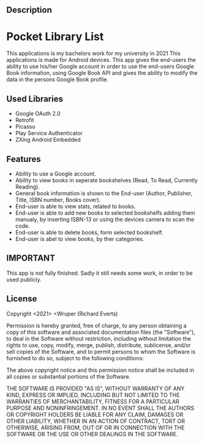 ## Description
# Pocket Library List

This applications is my bachelors work for my university in 2021
This applications is made for Android devices. This app gives the end-users the ability to use his/her Google account 
in order to use the end-users Google Book information, using Google Book API and gives the ability to modify the data in the persons Google Book profile. 

## Used Libraries

* Google OAuth 2.0
* Retrofit
* Picasso
* Play Service Authenticator
* ZXing Android Embedded

## Features

* Ability to use a Google account.
* Ability to view books in seperate bookshelves (Read, To Read, Currently Reading).
* General book information is shown to the End-user (Author, Publisher, Title, ISBN number, Books cover).
* End-user is able to view stats, related to books.
* End-user is able to add new books to selected bookshelfs adding them manualy, by inserting ISBN-13 or using the devices camera to scan the code.
* End-user is able to delete books, form selected bookshelf.
* End-user is abel to view books, by ther categories.

## IMPORTANT

This app is not fully finished. Sadly it still needs some work, in order to be used publicly.

## License

Copyright <2021> <Wruper (Richard Everts)

Permission is hereby granted, free of charge, to any person obtaining a copy of this software and associated documentation files (the "Software"), to deal in the Software without restriction, including without limitation the rights to use, copy, modify, merge, publish, distribute, sublicense, and/or sell copies of the Software, and to permit persons to whom the Software is furnished to do so, subject to the following conditions:

The above copyright notice and this permission notice shall be included in all copies or substantial portions of the Software.

THE SOFTWARE IS PROVIDED "AS IS", WITHOUT WARRANTY OF ANY KIND, EXPRESS OR IMPLIED, INCLUDING BUT NOT LIMITED TO THE WARRANTIES OF MERCHANTABILITY, FITNESS FOR A PARTICULAR PURPOSE AND NONINFRINGEMENT. IN NO EVENT SHALL THE AUTHORS OR COPYRIGHT HOLDERS BE LIABLE FOR ANY CLAIM, DAMAGES OR OTHER LIABILITY, WHETHER IN AN ACTION OF CONTRACT, TORT OR OTHERWISE, ARISING FROM, OUT OF OR IN CONNECTION WITH THE SOFTWARE OR THE USE OR OTHER DEALINGS IN THE SOFTWARE.

